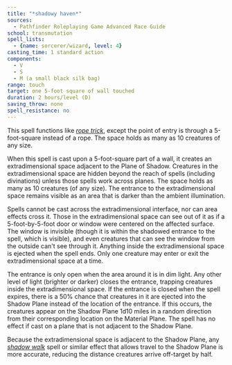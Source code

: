 ```yaml
---
title: "*shadowy haven*"
sources:
  - Pathfinder Roleplaying Game Advanced Race Guide
school: transmutation
spell_lists:
  - {name: sorcerer/wizard, level: 4}
casting_time: 1 standard action
components:
  - V
  - S
  - M (a small black silk bag)
range: touch
target: one 5-foot square of wall touched
duration: 2 hours/level (D)
saving_throw: none
spell_resistance: no
---
```


This spell functions like [*rope trick*](/spells/rope-trick/), except the point of entry is through a 5-foot-square instead of a rope. The space holds as many as 10 creatures of any size.

When this spell is cast upon a 5-foot-square part of a wall, it creates an extradimensional space adjacent to the Plane of Shadow. Creatures in the extradimensional space are hidden beyond the reach of spells (including divinations) unless those spells work across planes. The space holds as many as 10 creatures (of any size). The entrance to the extradimensional space remains visible as an area that is darker than the ambient illumination.

Spells cannot be cast across the extradimensional interface, nor can area effects cross it. Those in the extradimensional space can see out of it as if a 5-foot-by-5-foot door or window were centered on the affected surface. The window is invisible (though it is within the shadowed entrance to the spell, which is visible), and even creatures that can see the window from the outside can't see through it. Anything inside the extradimensional space is ejected when the spell ends. Only one creature may enter or exit the extradimensional space at a time.

The entrance is only open when the area around it is in dim light. Any other level of light (brighter or darker) closes the entrance, trapping creatures inside the extradimensional space. If the entrance is closed when the spell expires, there is a 50% chance that creatures in it are ejected into the Shadow Plane instead of the location of the entrance. If this occurs, the creatures appear on the Shadow Plane 1d10 miles in a random direction from their corresponding location on the Material Plane. The spell has no effect if cast on a plane that is not adjacent to the Shadow Plane.

Because the extradimensional space is adjacent to the Shadow Plane, any [*shadow walk*](/spells/shadow-walk/) spell or similar effect that allows travel to the Shadow Plane is more accurate, reducing the distance creatures arrive off-target by half.
